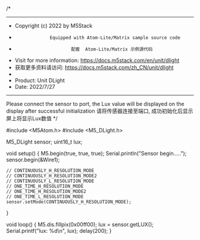 
/*
*******************************************************************************
* Copyright (c) 2022 by M5Stack
*                  Equipped with Atom-Lite/Matrix sample source code
*                          配套  Atom-Lite/Matrix 示例源代码
* Visit for more information: https://docs.m5stack.com/en/unit/dlight
* 获取更多资料请访问: https://docs.m5stack.com/zh_CN/unit/dlight
*
* Product: Unit DLight
* Date: 2022/7/27
*******************************************************************************
  Please connect the sensor to port, the Lux value will be displayed
  on the display after successful initialization
  请将传感器连接至端口, 成功初始化后显示屏上将显示Lux数值
*/

#include <M5Atom.h>
#include <M5_DLight.h>

M5_DLight sensor;
uint16_t lux;

void setup() {
    M5.begin(true, true, true);
    Serial.println("Sensor begin.....");
    sensor.begin(&Wire1);

    // CONTINUOUSLY_H_RESOLUTION_MODE
    // CONTINUOUSLY_H_RESOLUTION_MODE2
    // CONTINUOUSLY_L_RESOLUTION_MODE
    // ONE_TIME_H_RESOLUTION_MODE
    // ONE_TIME_H_RESOLUTION_MODE2
    // ONE_TIME_L_RESOLUTION_MODE
    sensor.setMode(CONTINUOUSLY_H_RESOLUTION_MODE);
}

void loop() {
    M5.dis.fillpix(0x00ff00);
    lux = sensor.getLUX();
    Serial.printf("lux: %d\n", lux);
    delay(200);
}

